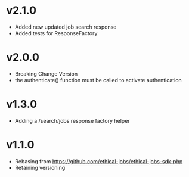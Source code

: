 # v2.1.0

- Added new updated job search response
- Added tests for ResponseFactory

# v2.0.0

- Breaking Change Version
- the authenticate() function must be called to activate authentication

# v1.3.0

- Adding a /search/jobs response factory helper

# v1.1.0

- Rebasing from https://github.com/ethical-jobs/ethical-jobs-sdk-php
- Retaining versioning